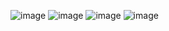 ![image](https://user-images.githubusercontent.com/69719886/190920887-00e4e342-1ab5-4a7e-bbd7-5608fbd1a068.png)
![image](https://user-images.githubusercontent.com/69719886/190920906-1ab79e3e-bf83-4bb6-9ad2-d979719540a0.png)
![image](https://user-images.githubusercontent.com/69719886/190920922-d5896d33-bec9-430f-ac43-723707a38020.png)
![image](https://user-images.githubusercontent.com/69719886/190920945-03bcf997-1f2a-4a58-ac60-433679e9a374.png)
